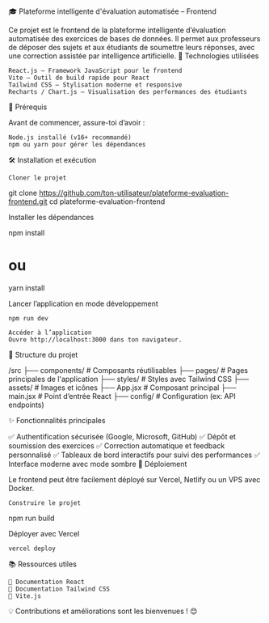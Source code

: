 🎓 Plateforme intelligente d'évaluation automatisée – Frontend

Ce projet est le frontend de la plateforme intelligente d’évaluation automatisée des exercices de bases de données. Il permet aux professeurs de déposer des sujets et aux étudiants de soumettre leurs réponses, avec une correction assistée par intelligence artificielle.
🚀 Technologies utilisées

    React.js – Framework JavaScript pour le frontend
    Vite – Outil de build rapide pour React
    Tailwind CSS – Stylisation moderne et responsive
    Recharts / Chart.js – Visualisation des performances des étudiants

📌 Prérequis

Avant de commencer, assure-toi d’avoir :

    Node.js installé (v16+ recommandé)
    npm ou yarn pour gérer les dépendances

🛠️ Installation et exécution

    Cloner le projet

git clone https://github.com/ton-utilisateur/plateforme-evaluation-frontend.git
cd plateforme-evaluation-frontend

Installer les dépendances

npm install
# ou
yarn install

Lancer l’application en mode développement

    npm run dev

    Accéder à l’application
    Ouvre http://localhost:3000 dans ton navigateur.

📂 Structure du projet

/src
  ├── components/    # Composants réutilisables
  ├── pages/         # Pages principales de l'application
  ├── styles/        # Styles avec Tailwind CSS
  ├── assets/        # Images et icônes
  ├── App.jsx        # Composant principal
  ├── main.jsx       # Point d’entrée React
  ├── config/        # Configuration (ex: API endpoints)

✨ Fonctionnalités principales

✅ Authentification sécurisée (Google, Microsoft, GitHub)
✅ Dépôt et soumission des exercices
✅ Correction automatique et feedback personnalisé
✅ Tableaux de bord interactifs pour suivi des performances
✅ Interface moderne avec mode sombre
🚀 Déploiement

Le frontend peut être facilement déployé sur Vercel, Netlify ou un VPS avec Docker.

    Construire le projet

npm run build

Déployer avec Vercel

    vercel deploy

📚 Ressources utiles

    📖 Documentation React
    🎨 Documentation Tailwind CSS
    🚀 Vite.js

💡 Contributions et améliorations sont les bienvenues ! 😊
